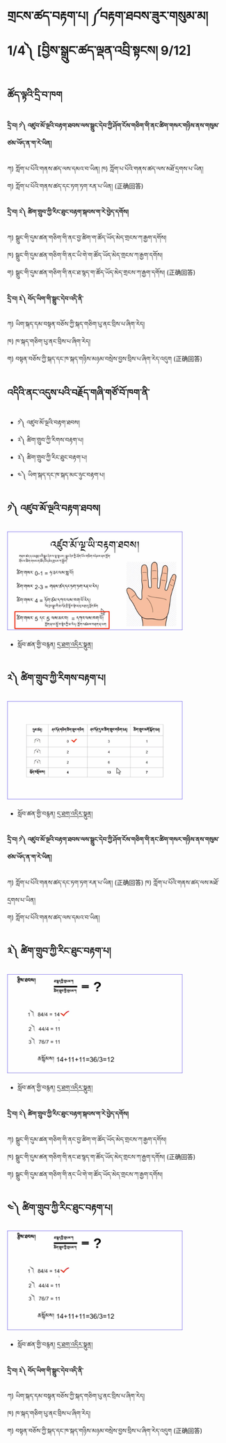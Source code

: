# གྲངས་ཚད་བརྟག་པ། ༼བརྟག་ཐབས་ཟུར་གསུམ་མ།1/4༽ [བྱིས་སྒྲུང་ཚད་ལྡན་འབྲི་སྟངས། 9/12]
## ཚོད་ལྟའི་དྲི་བ་ཁག #### 
#### དྲི་བ། ༡༽ འཛུབ་མོ་ལྔའི་བརྟག་ཐབས་ལས་སྒྲུང་དེབ་ཀྱི་ཤོག་ངོས་གཅིག་གི་ནང་ཚིག་གསར་གཉིས་ནས་གསུམ་ཙམ་ཡོད་ན་ག་རེ་ཡིན།
ཀ) ཀློག་པ་པོའི་གནས་ཚད་ལས་དམའ་བ་ཡིན།
ཁ) ཀློག་པ་པོའི་གནས་ཚད་ལས་མཐོ་དྲགས་པ་ཡིན།       
ག) ཀློག་པ་པོའི་གནས་ཚད་དང་ཏག་ཏག་རན་པ་ཡིན། (正确回答)

#### དྲི་བ། ༢༽ ཚིག་གྲུབ་ཀྱི་རིང་ཐུང་བརྟག་སྐབས་ག་རེ་བྱེད་དགོས།
ཀ) སྒྲུང་གི་དུམ་ཚན་གཅིག་གི་ནང་བྱ་ཚིག་ག་ཚོད་ཡོད་མེད་གྲངས་ཀ་རྒྱག་དགོས།        
ཁ) སྒྲུང་གི་དུམ་ཚན་གཅིག་གི་ནང་ཡི་གེ་ག་ཚོད་ཡོད་མེད་གྲངས་ཀ་རྒྱག་དགོས།            
ག) སྒྲུང་གི་དུམ་ཚན་གཅིག་གི་ནང་ཐ་སྙད་ག་ཚོད་ཡོད་མེད་གྲངས་ཀ་རྒྱག་དགོས། (正确回答)

#### དྲི་བ། ༣༽ བོད་ཡིག་གི་སྒྲུང་དེབ་འདི་ནི་
ཀ) ཡིག་སྐད་དམ་བསྟན་བཅོས་ཀྱི་སྐད་གཅིག་པུ་ནང་བྲིས་པ་ཞིག་རེད།          
ཁ) ཁ་སྐད་གཅིག་པུ་ནང་བྲིས་པ་ཞིག་རེད།             
ག) བསྟན་བཅོས་ཀྱི་སྐད་དང་ཁ་སྐད་གཉིས་མཉམ་བསྲེས་བྱས་བྲིས་པ་ཞིག་རེད་འདུག (正确回答)


## འདིའི་ནང་འདུས་པའི་བརྗོད་གཞི་གཙོ་བོ་ཁག་ནི་ 

- ༡༽ འཛུབ་མོ་ལྔའི་བརྟག་ཐབས།
- ༢༽ ཚིག་གྲུབ་ཀྱི་རིགས་བརྟག་པ།
- ༣༽ ཚིག་གྲུབ་ཀྱི་རིང་ཐུང་བརྟག་པ།
- ༤༽ ཡིག་སྐད་དང་ཁ་སྐད་མང་ཉུང་བརྟག་པ།


## ༡༽ འཛུབ་མོ་ལྔའི་བརྟག་ཐབས།
<img src="https://github.com/buda-base/budax/blob/master/howtoguides/CSW09/images/001.jpg" width="80%" height="80%">

- སློབ་ཚན་གྱི་བརྙན། [དྲ་ཐག་འདིར་སྣུན།](https://drive.google.com/file/d/1ijZs3Mw3mFqsni7WsAUscABaFjSPVV4P/view?usp=share_link)

## ༢༽ ཚིག་གྲུབ་ཀྱི་རིགས་བརྟག་པ།
<img src="https://github.com/buda-base/budax/blob/master/howtoguides/CSW09/images/002.jpg" width="80%" height="80%">

- སློབ་ཚན་གྱི་བརྙན། [དྲ་ཐག་འདིར་སྣུན།](https://drive.google.com/file/d/1gKv2HS52q32fKmgDG4s0jTazmq5CBpc9/view?usp=share_link)

#### དྲི་བ། ༡༽ འཛུབ་མོ་ལྔའི་བརྟག་ཐབས་ལས་སྒྲུང་དེབ་ཀྱི་ཤོག་ངོས་གཅིག་གི་ནང་ཚིག་གསར་གཉིས་ནས་གསུམ་ཙམ་ཡོད་ན་ག་རེ་ཡིན།
ཀ) ཀློག་པ་པོའི་གནས་ཚད་དང་ཏག་ཏག་རན་པ་ཡིན། (正确回答) 
ཁ) ཀློག་པ་པོའི་གནས་ཚད་ལས་མཐོ་དྲགས་པ་ཡིན།       
ག) ཀློག་པ་པོའི་གནས་ཚད་ལས་དམའ་བ་ཡིན།

## ༣༽ ཚིག་གྲུབ་ཀྱི་རིང་ཐུང་བརྟག་པ།
<img src="https://github.com/buda-base/budax/blob/master/howtoguides/CSW09/images/003.jpg" width="80%" height="80%">

- སློབ་ཚན་གྱི་བརྙན། [དྲ་ཐག་འདིར་སྣུན།](https://drive.google.com/file/d/1eZ6MjAftsZrdZLTbU0HgF6_IEedHJVi2/view?usp=share_link)

#### དྲི་བ། ༢༽ ཚིག་གྲུབ་ཀྱི་རིང་ཐུང་བརྟག་སྐབས་ག་རེ་བྱེད་དགོས།
ཀ) སྒྲུང་གི་དུམ་ཚན་གཅིག་གི་ནང་བྱ་ཚིག་ག་ཚོད་ཡོད་མེད་གྲངས་ཀ་རྒྱག་དགོས།        
ཁ) སྒྲུང་གི་དུམ་ཚན་གཅིག་གི་ནང་ཐ་སྙད་ག་ཚོད་ཡོད་མེད་གྲངས་ཀ་རྒྱག་དགོས། (正确回答)            
ག) སྒྲུང་གི་དུམ་ཚན་གཅིག་གི་ནང་ཡི་གེ་ག་ཚོད་ཡོད་མེད་གྲངས་ཀ་རྒྱག་དགོས།

## ༤༽ ཚིག་གྲུབ་ཀྱི་རིང་ཐུང་བརྟག་པ།

<img src="https://github.com/buda-base/budax/blob/master/howtoguides/CSW09/images/003.jpg" width="80%" height="80%">

- སློབ་ཚན་གྱི་བརྙན། [དྲ་ཐག་འདིར་སྣུན།](https://drive.google.com/file/d/1W8LH9LD6icTCZ6RS5ACb7b6OJJlOK63p/view?usp=share_link)

#### དྲི་བ། ༣༽ བོད་ཡིག་གི་སྒྲུང་དེབ་འདི་ནི་
ཀ) ཡིག་སྐད་དམ་བསྟན་བཅོས་ཀྱི་སྐད་གཅིག་པུ་ནང་བྲིས་པ་ཞིག་རེད།          
ཁ) ཁ་སྐད་གཅིག་པུ་ནང་བྲིས་པ་ཞིག་རེད།             
ག) བསྟན་བཅོས་ཀྱི་སྐད་དང་ཁ་སྐད་གཉིས་མཉམ་བསྲེས་བྱས་བྲིས་པ་ཞིག་རེད་འདུག (正确回答)



